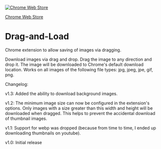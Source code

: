 [![Chrome Web Store](https://img.shields.io/chrome-web-store/d/ogabdhanjefggbdoiifeekocmdkmbhob.svg)]()

[Chrome Web Store](https://chrome.google.com/webstore/detail/drag-and-load/ogabdhanjefggbdoiifeekocmdkmbhob)


# Drag-and-Load
Chrome extension to allow saving of images via dragging.

Download images via drag and drop. Drag the image to any direction and drop it.
The image will be downloaded to Chrome's default download location.
Works on all images of the following file types: jpg, jpeg, jpe, gif, png.

Changelog:

v1.3:
Added the ability to download background images.

v1.2:
The minimum image size can now be configured in the extension's options. Only images with a size greater than this width and height will be downloaded when dragged.
This helps to prevent the accidental download of thumbnail images.

v1.1:
Support for webp was dropped (because from time to time, I ended up downloading thumbnails on youtube).

v1.0:
Initial release

